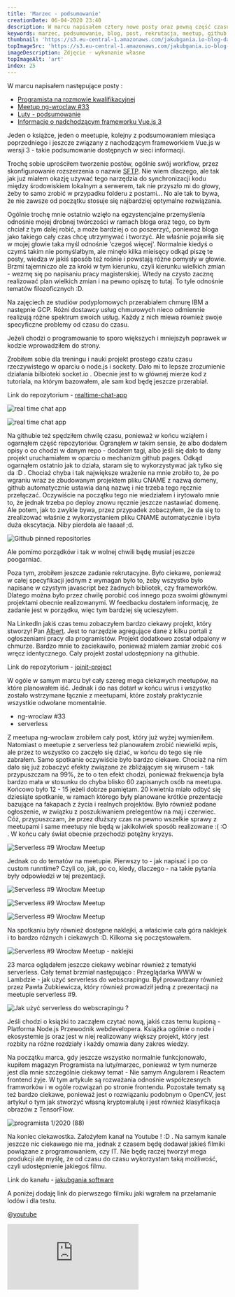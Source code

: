 ```yaml
---
title: 'Marzec - podsumowanie'
creationDate: 06-04-2020 23:40
description: W marcu napisałem cztery nowe posty oraz pewną część czasu siedziałem nad projektami. Ogarnąłem trochę Githuba oraz zacząłem czytać nową książkę.
keywords: marzec, podsumowanie, blog, post, rekrutacja, meetup, github
thumbnail: 'https://s3.eu-central-1.amazonaws.com/jakubgania.io-blog-data/06-04-2020-marzec-podsumowanie/thumbnail.jpg'
topImageSrc: 'https://s3.eu-central-1.amazonaws.com/jakubgania.io-blog-data/06-04-2020-marzec-podsumowanie/top-image.jpg'
imageDescription: Zdjęcie - wykonanie własne
topImageAlt: 'art'
index: 25
---
```


W marcu napisałem następujące posty :

- [Programista na rozmowie kwalifikacyjnej](/post/03-03-2020-programista-na-rozmowie-kwalifikacyjnej)
- [Meetup ng-wroclaw #33](/post/11-03-2020-meetup-ng-wroclaw-33)
- [Luty - podsumowanie](/post/27-03-2020-luty-podsumowanie)
- [Informacje o nadchodzącym frameworku Vue.js 3](/post/29-03-2020-informacje-o-nadchodzacym-frameworku-vuejs-3)

Jeden o książce, jeden o meetupie, kolejny z podsumowaniem miesiąca poprzedniego i jeszcze związany z 
nachodzącym frameworkiem Vue.js w wersji 3 - takie podsumowanie dostępnych w sieci informacji.

Trochę sobie uprościłem tworzenie postów, ogólnie swój workflow, przez skonfigurowanie rozszerzenia o
nazwie [SFTP](https://marketplace.visualstudio.com/items?itemName=liximomo.sftp). Nie wiem dlaczego, ale
tak jak już miałem okazję używać tego narzędzia do synchronizacji kodu między środowiskiem lokalnym
a serwerem, tak nie przyszło mi do głowy, żeby to samo zrobić w przypadku folderu z postami... No ale
tak to bywa, że nie zawsze od początku stosuje się najbardziej optymalne rozwiązania.

Ogólnie trochę mnie ostatnio wzięło na egzystencjalne przemyślenia odnośnie mojej drobnej twórczości w
ramach bloga oraz tego, co bym chciał z tym dalej robić, a może bardziej o co poszerzyć, ponieważ bloga jako
takiego cały czas chcę utrzymywać i tworzyć. Ale właśnie pojawiła się w mojej głowie taka myśl odnośnie
'czegoś więcej'. Normalnie kiedyś o czymś takim nie pomyślałbym, ale minęło kilka mieisęcy odkąd
piszę te posty, wiedza w jakiś sposób też rośnie i powstają różne pomysły w głowie. Brzmi tajemniczo ale
za kroki w tym kierunku, czyli kierunku wielkich zmian - wezmę się po napisaniu pracy magisterskiej.
Wtedy na czysto zacznę realizować plan wielkich zmian i na pewno opiszę to tutaj. To tyle odnośnie
tematów filozoficznych :D.

Na zajęciech ze studiów podyplomowych przerabiałem chmurę IBM a następnie GCP. Różni dostawcy usług
chmurowych nieco odmiennie realizują różne spektrum swoich usług. Każdy z nich miewa również swoje
specyficzne problemy od czasu do czasu.

Jeżeli chodzi o programowanie to sporo większych i mniejszyh poprawek w kodzie wprowadziłem do strony.

Zrobiłem sobie dla treningu i nauki projekt prostego czatu czasu rzeczywistego w oparciu o node.js
i sockety. Dało mi to lepsze zrozumienie działania bilbioteki socket.io . Obecnie jest to w głównej
mierze kod z tutoriala, na którym bazowałem, ale sam kod będę jeszcze przerabiał.

Link do repozytorium - [realtime-chat-app](https://github.com/jakubgania/realtime-chat-app)

![real time chat app](https://s3.eu-central-1.amazonaws.com/jakubgania.io-blog-data/06-04-2020-marzec-podsumowanie/real-time-chat-1.PNG)

![real time chat app](https://s3.eu-central-1.amazonaws.com/jakubgania.io-blog-data/06-04-2020-marzec-podsumowanie/real-time-chat-2.PNG)

Na githubie też spędziłem chwilę czasu, ponieważ w końcu wziąłem i ogarnąłem część repozytoriów.
Ogranąłem w takim sensie, że albo dodałem opisy o co chodzi w danym repo - dodałem tagi, albo jeśli
się dało to dany projekt uruchamiałem w oparciu o mechanizm github pages. Odkąd ogarnąłem ostatnio
jak to działa, staram się to wykorzystywać jak tylko się da :D . Chociaż chyba i tak największe wrażenie
na mnie zrobiło to, że po wgraniu wraz ze zbudowanym projektem pliku CNAME z nazwą domeny, github automatycznie
ustawia daną nazwę i nie trzeba tego ręcznie przełączać. Oczywiście na początku tego nie wiedziałem i
irytowało mnie to, że jednak trzeba po deploy znowu ręcznie jeszcze nastawiać domenę. Ale potem, jak
to zwykle bywa, przez przypadek zobaczyłem, że da się to zrealizować właśnie z wykorzystaniem pliku CNAME
automatycznie i była duża ekscytacja. Niby pierdoła ale łaaaał ;d.

![Github pinned repositories](https://s3.eu-central-1.amazonaws.com/jakubgania.io-blog-data/06-04-2020-marzec-podsumowanie/github-pinned.PNG)

Ale pomimo porządków i tak w wolnej chwili będę musiał jeszcze poogarniać.

Poza tym, zrobiłem jeszcze zadanie rekrutacyjne. Było ciekawe, ponieważ w całej specyfikacji jednym z
wymagań było to, żeby wszystko było napisane w czystym javascript bez żadnych bibliotek, czy frameworków.
Dlatego można było przez chwilę porobić coś innego poza swoimi głównymi projektami obecnie realizowanymi.
W feedbacku dostałem informację, że zadanie jest w porządku, więc tym bardziej się ucieszyłem.

Na LinkedIn jakiś czas temu zobaczyłem bardzo ciekawy projekt, który stworzył Pan [Albert](https://www.linkedin.com/in/albertpalka/).
Jest to narzędzie agregujące dane z kilku portali z ogłoszeniami pracy dla programistów. Projekt
dodatkowo został odpalony w chmurze. Bardzo mnie to zaciekawiło, ponieważ miałem zamiar zrobić coś
wręcz identycznego. Cały projekt został udostępniony na githubie.

Link do repozytorium - [joinit-project](https://github.com/albertpalka/joinit-project)
  
W ogóle w samym marcu był cały szereg mega ciekawych meetupów, na które planowałem iść. Jednak i do nas
dotarł w końcu wirus i wszystko zostało wstrzymane łącznie z meetupami, które zostały
praktycznie wszystkie odwołane momentalnie.

- ng-wroclaw #33
- serverless

Z meetupa ng-wroclaw zrobiłem cały post, który już wyżej wymieniłem. Natomiast o meetupie z serverless
też planowałem zrobić niewielki wpis, ale przez to wszystko co zaczęło się dziać, w końcu do tego się
nie zabrałem. Samo spotkanie oczywiście było bardzo ciekawe. Chociaż na nim dało się już zobaczyć
efekty związane ze zbliżającym się wirusem - tak przypuszczam na 99%, że to o ten efekt chodzi, ponieważ
frekwencja była bardzo mała w stosunku do chyba blisko 60 zapisanych osób na meetupa. Końcowo było 12 - 15
jeżeli dobrze pamiętam. 20 kwietnia miało odbyć się dziesiąte spotkanie, w ramach którego były planowane
krótkie prezentacje bazujące na fakapach z życia i realnych projektów. Było również podane ogłoszenie,
w związku z poszukiwaniem prelegentów na maj i czerwiec. Cóż, przypuszczam, że przez dłuższy czas na pewno
wszelkie sprawy z meetupami i same meetupy nie będą w jakikolwiek sposób realizowane :( :O . W końcu
cały świat obecnie przechodzi potężny kryzys.

![Serverless #9 Wrocław Meetup](https://s3.eu-central-1.amazonaws.com/jakubgania.io-blog-data/06-04-2020-marzec-podsumowanie/serverless-1.jpg)

Jednak co do tematów na meetupie. Pierwszy to - jak napisać i po co custom runntime? Czyli co, jak, po co,
kiedy, dlaczego - na takie pytania były odpowiedzi w tej prezentacji.

![Serverless #9 Wrocław Meetup](https://s3.eu-central-1.amazonaws.com/jakubgania.io-blog-data/06-04-2020-marzec-podsumowanie/serverless-2.jpg)

![Serverless #9 Wrocław Meetup](https://s3.eu-central-1.amazonaws.com/jakubgania.io-blog-data/06-04-2020-marzec-podsumowanie/serverless-3.jpg)

![Serverless #9 Wrocław Meetup](https://s3.eu-central-1.amazonaws.com/jakubgania.io-blog-data/06-04-2020-marzec-podsumowanie/serverless-4.jpg)

Na spotkaniu były również dostępne naklejki, a właściwie cała góra naklejek i to bardzo różnych i ciekawych :D.
Kilkoma się poczęstowałem.

![Serverless #9 Wrocław Meetup - naklejki](https://s3.eu-central-1.amazonaws.com/jakubgania.io-blog-data/06-04-2020-marzec-podsumowanie/stickers.jpeg)

23 marca oglądałem jeszcze ciekawy webinar również z tematyki serverless. Cały temat brzmiał następująco :
Przeglądarka WWW w Lambdzie - jak użyć serverless do webscrapingu. Był prowadzany również przez Pawła
Zubkiewicza, który również prowadził jedną z prezentacji na meetupie serverless #9.

![Jak użyć serverless do webscrapingu ?](https://s3.eu-central-1.amazonaws.com/jakubgania.io-blog-data/06-04-2020-marzec-podsumowanie/webinar.jpg)

Jeśli chodzi o książki to zacząłem czytać nową, jakiś czas temu kupioną - Platforma Node.js Przewodnik
webdevelopera. Książka ogólnie o node i ekosystemie js oraz jest w niej realizowany większy projekt,
który jest rozbity na różne rozdziały i każdy omawia dany zakres wiedzy. 

Na początku marca, gdy jeszcze wszystko normalnie funkcjonowało, kupiłem  magazyn Programista
na luty/marzec, ponieważ w tym numerze jest dla mnie szczególnie ciekawy temat - Nie samym Angularem i
Reactem frontend żyje. W tym artykule są rozważania odnośnie współczesnych framworków i w ogóle rozwiązań
po stronie frontendu. Pozostałe tematy są też bardzo ciekawe, ponieważ jest o rozwiązaniu podobnym o OpenCV, jest
artykuł o tym jak stworzyć własną kryptowalutę i jest również klasyfikacja obrazów z TensorFlow.

![programista 1/2020 (88)](https://s3.eu-central-1.amazonaws.com/jakubgania.io-blog-data/06-04-2020-marzec-podsumowanie/programista.jpg)

Na koniec ciekawostka. Założyłem kanał na Youtube ! :D . Na samym kanale jeszcze nic ciekawego nie ma,
jednak z czasem będę dodawał jakieś filmiki powiązane z programowaniem, czy IT. Nie będę raczej tworzył
mega produkcji ale myślę, że od czasu do czasu wykorzystam taką możliwość, czyli udostępnienie jakiegoś
filmu.

Link do kanału - [jakubgania software](https://www.youtube.com/channel/UCpRXjQ_FgRfAqP6uIsA7UEQ)

A poniżej dodaję link do pierwszego filmiku jaki wgrałem na przełamanie lodów i dla testu.

@[youtube](https://www.youtube.com/watch?v=for1ayFZD5g)

<iframe src="https://www.youtube.com/embed/for1ayFZD5g" frameborder="0" allow="accelerometer; autoplay; clipboard-write; encrypted-media; gyroscope; picture-in-picture" allowfullscreen></iframe>
